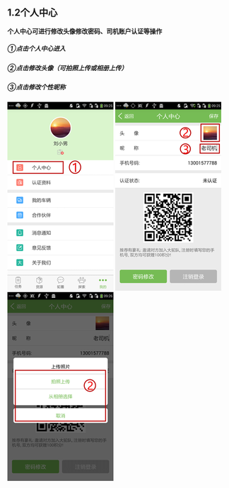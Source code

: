 ## **1.2个人中心**

**个人中心可进行修改头像修改密码、司机账户认证等操作**

##### ①点击个人中心进入

##### ②点击修改头像（可拍照上传或相册上传）

##### ③点击修改个性昵称

![](/assets/个人中心1.2.png)   ![](/assets/个人中心1.2.1.png)   ![](/assets/个人中心1.2.2.png)

